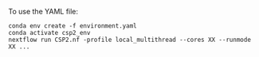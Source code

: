 To use the YAML file:

```
conda env create -f environment.yaml
conda activate csp2_env
nextflow run CSP2.nf -profile local_multithread --cores XX --runmode XX ...
```
